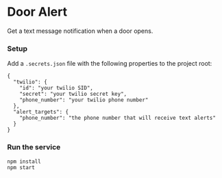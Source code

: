 Door Alert
==========

Get a text message notification when a door opens.

### Setup

Add a `.secrets.json` file with the following properties to the project root:
```
{
  "twilio": {
    "id": "your twilio SID",
    "secret": "your twilio secret key",
    "phone_number": "your twilio phone number"
  },
  "alert_targets": {
    "phone_number": "the phone number that will receive text alerts"
  }
}

```

### Run the service

```
npm install
npm start
```

